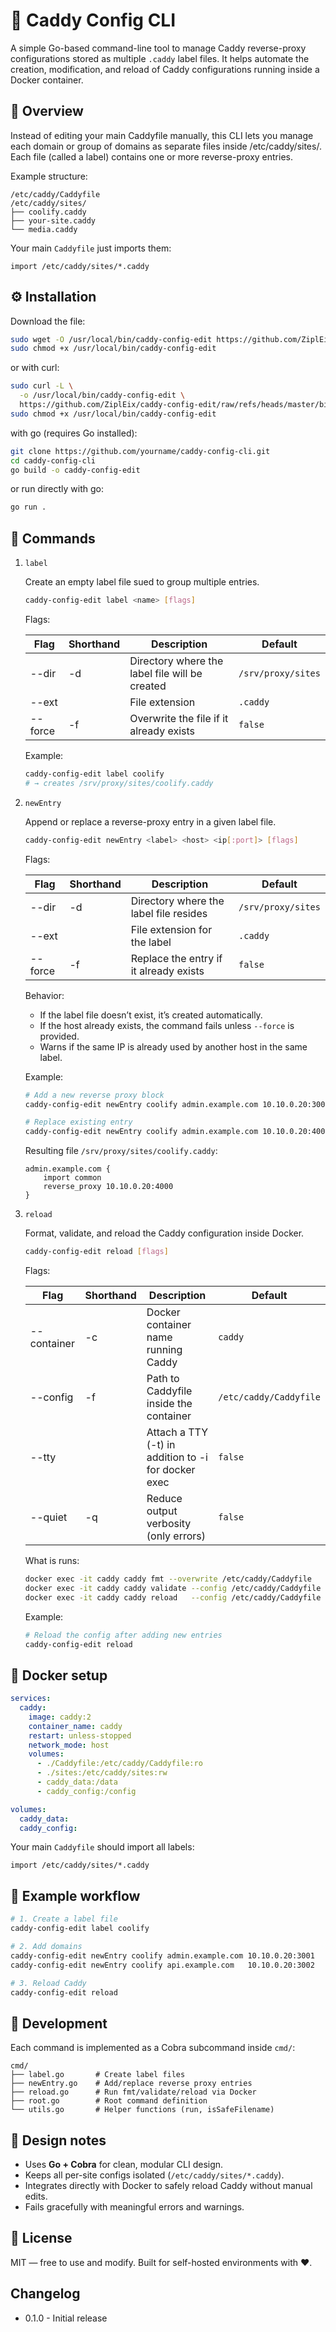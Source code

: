 # 🧩 Caddy Config CLI

A simple Go-based command-line tool to manage Caddy reverse-proxy configurations stored as multiple `.caddy` label files.
It helps automate the creation, modification, and reload of Caddy configurations running inside a Docker container.

## 🚀 Overview

Instead of editing your main Caddyfile manually, this CLI lets you manage each domain or group of domains as separate files inside /etc/caddy/sites/.
Each file (called a label) contains one or more reverse-proxy entries.

Example structure:

```
/etc/caddy/Caddyfile
/etc/caddy/sites/
├── coolify.caddy
├── your-site.caddy
└── media.caddy
```

Your main `Caddyfile` just imports them:

```Caddyfile
import /etc/caddy/sites/*.caddy
```

## ⚙️ Installation

Download the file:

```bash
sudo wget -O /usr/local/bin/caddy-config-edit https://github.com/ZiplEix/caddy-config-edit/raw/refs/heads/master/bin/caddy-config-edit
sudo chmod +x /usr/local/bin/caddy-config-edit
```

or with curl:

```bash
sudo curl -L \
  -o /usr/local/bin/caddy-config-edit \
  https://github.com/ZiplEix/caddy-config-edit/raw/refs/heads/master/bin/caddy-config-edit
sudo chmod +x /usr/local/bin/caddy-config-edit
```

with go (requires Go installed):

```bash
git clone https://github.com/yourname/caddy-config-cli.git
cd caddy-config-cli
go build -o caddy-config-edit
```

or run directly with go:

```bash
go run .
```

## 🧰 Commands

1. `label`

    Create an empty label file sued to group multiple entries.

    ```bash
    caddy-config-edit label <name> [flags]
    ```

    Flags:

    | Flag       | Shorthand | Description | Default |
    |------------|-----------|-------------|---------|
    | --dir      | -d        | Directory where the label file will be created | `/srv/proxy/sites` |
    | --ext      |           | File extension | `.caddy` |
    | --force    | -f        | Overwrite the file if it already exists | `false` |

    Example:

    ```bash
    caddy-config-edit label coolify
    # → creates /srv/proxy/sites/coolify.caddy
    ```

2. `newEntry`

    Append or replace a reverse-proxy entry in a given label file.

    ```bash
    caddy-config-edit newEntry <label> <host> <ip[:port]> [flags]
    ```

    Flags:

    | Flag       | Shorthand | Description | Default |
    |------------|-----------|-------------|---------|
    | --dir      | -d        | Directory where the label file resides | `/srv/proxy/sites` |
    | --ext      |           | File extension for the label | `.caddy` |
    | --force    | -f        | Replace the entry if it already exists | `false` |

    Behavior:
    - If the label file doesn’t exist, it’s created automatically.
    - If the host already exists, the command fails unless `--force` is provided.
    - Warns if the same IP is already used by another host in the same label.

    Example:

    ```bash
    # Add a new reverse proxy block
    caddy-config-edit newEntry coolify admin.example.com 10.10.0.20:3001

    # Replace existing entry
    caddy-config-edit newEntry coolify admin.example.com 10.10.0.20:4000 --force
    ```

    Resulting file `/srv/proxy/sites/coolify.caddy`:

    ```Caddyfile
    admin.example.com {
        import common
        reverse_proxy 10.10.0.20:4000
    }
    ```

3. `reload`

    Format, validate, and reload the Caddy configuration inside Docker.

    ```bash
    caddy-config-edit reload [flags]
    ```

    Flags:

    | Flag       | Shorthand | Description | Default |
    |------------|-----------|-------------|---------|
    | --container | -c       | Docker container name running Caddy | `caddy` |
    | --config   | -f        | Path to Caddyfile inside the container | `/etc/caddy/Caddyfile` |
    | --tty      |           | Attach a TTY (-t) in addition to -i for docker exec | `false` |
    | --quiet    | -q        | Reduce output verbosity (only errors) | `false` |

    What is runs:

    ```bash
    docker exec -it caddy caddy fmt --overwrite /etc/caddy/Caddyfile
    docker exec -it caddy caddy validate --config /etc/caddy/Caddyfile
    docker exec -it caddy caddy reload   --config /etc/caddy/Caddyfile
    ```

    Example:

    ```bash
    # Reload the config after adding new entries
    caddy-config-edit reload
    ```

## 🐳 Docker setup

```yml
services:
  caddy:
    image: caddy:2
    container_name: caddy
    restart: unless-stopped
    network_mode: host
    volumes:
      - ./Caddyfile:/etc/caddy/Caddyfile:ro
      - ./sites:/etc/caddy/sites:rw
      - caddy_data:/data
      - caddy_config:/config

volumes:
  caddy_data:
  caddy_config:
```

Your main `Caddyfile` should import all labels:

```
import /etc/caddy/sites/*.caddy
```

## 🧩 Example workflow

```bash
# 1. Create a label file
caddy-config-edit label coolify

# 2. Add domains
caddy-config-edit newEntry coolify admin.example.com 10.10.0.20:3001
caddy-config-edit newEntry coolify api.example.com   10.10.0.20:3002

# 3. Reload Caddy
caddy-config-edit reload
```

## 🧪 Development

Each command is implemented as a Cobra subcommand inside `cmd/`:

```
cmd/
├── label.go       # Create label files
├── newEntry.go    # Add/replace reverse proxy entries
├── reload.go      # Run fmt/validate/reload via Docker
├── root.go        # Root command definition
└── utils.go       # Helper functions (run, isSafeFilename)
```

## 🧠 Design notes

- Uses **Go + Cobra** for clean, modular CLI design.
- Keeps all per-site configs isolated (`/etc/caddy/sites/*.caddy`).
- Integrates directly with Docker to safely reload Caddy without manual edits.
- Fails gracefully with meaningful errors and warnings.

## 📜 License

MIT — free to use and modify.
Built for self-hosted environments with ❤️.

## Changelog

- 0.1.0 - Initial release
